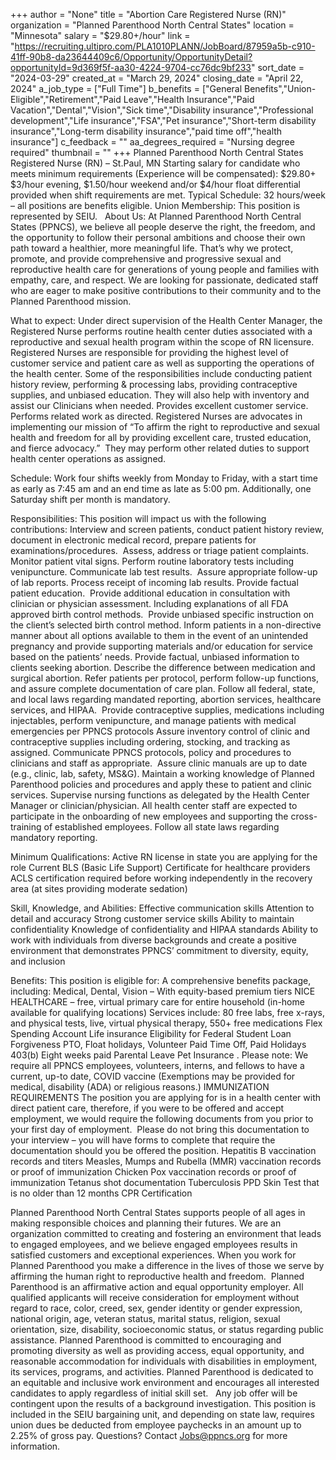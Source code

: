 +++
author = "None"
title = "Abortion Care Registered Nurse (RN)"
organization = "Planned Parenthood North Central States"
location = "Minnesota"
salary = "$29.80+/hour"
link = "https://recruiting.ultipro.com/PLA1010PLANN/JobBoard/87959a5b-c910-41ff-90b8-da23644409c6/Opportunity/OpportunityDetail?opportunityId=9d369f5f-aa30-4224-9704-cc76dc9bf233"
sort_date = "2024-03-29"
created_at = "March 29, 2024"
closing_date = "April 22, 2024"
a_job_type = ["Full Time"]
b_benefits = ["General Benefits","Union-Eligible","Retirement","Paid Leave","Health Insurance","Paid Vacation","Dental","Vision","Sick time","Disability insurance","Professional development","Life insurance","FSA","Pet insurance","Short-term disability insurance","Long-term disability insurance","paid time off","health insurance"]
c_feedback = ""
aa_degrees_required = "Nursing degree required"
thumbnail = ""
+++
Planned Parenthood North Central States
Registered Nurse (RN) – St.Paul, MN
Starting salary for candidate who meets minimum requirements (Experience will be compensated): $29.80+
$3/hour evening, $1.50/hour weekend and/or $4/hour float differential provided when shift requirements are met.
Typical Schedule: 32 hours/week – all positions are benefits eligible.
Union Membership: This position is represented by SEIU.
 
About Us:
At Planned Parenthood North Central States (PPNCS), we believe all people deserve the right, the freedom, and the opportunity to follow their personal ambitions and choose their own path toward a healthier, more meaningful life. That’s why we protect, promote, and provide comprehensive and progressive sexual and reproductive health care for generations of young people and families with empathy, care, and respect. We are looking for passionate, dedicated staff who are eager to make positive contributions to their community and to the Planned Parenthood mission.

What to expect:
Under direct supervision of the Health Center Manager, the Registered Nurse performs routine health center duties associated with a reproductive and sexual health program within the scope of RN licensure. Registered Nurses are responsible for providing the highest level of customer service and patient care as well as supporting the operations of the health center. Some of the responsibilities include conducting patient history review, performing & processing labs, providing contraceptive supplies, and unbiased education. They will also help with inventory and assist our Clinicians when needed. Provides excellent customer service.  Performs related work as directed. Registered Nurses are advocates in implementing our mission of “To affirm the right to reproductive and sexual health and freedom for all by providing excellent care, trusted education, and fierce advocacy.”  They may perform other related duties to support health center operations as assigned.


Schedule: Work four shifts weekly from Monday to Friday, with a start time as early as 7:45 am and an end time as late as 5:00 pm. Additionally, one Saturday shift per month is mandatory.


Responsibilities:
This position will impact us with the following contributions:
Interview and screen patients, conduct patient history review, document in electronic medical record, prepare patients for examinations/procedures.  Assess, address or triage patient complaints. Monitor patient vital signs.
Perform routine laboratory tests including venipuncture. Communicate lab test results.  Assure appropriate follow-up of lab reports. Process receipt of incoming lab results.
Provide factual patient education.  Provide additional education in consultation with clinician or physician assessment. Including explanations of all FDA approved birth control methods.  Provide unbiased specific instruction on the client’s selected birth control method.
Inform patients in a non-directive manner about all options available to them in the event of an unintended pregnancy and provide supporting materials and/or education for service based on the patients’ needs.
Provide factual, unbiased information to clients seeking abortion.
Describe the difference between medication and surgical abortion.
Refer patients per protocol, perform follow-up functions, and assure complete documentation of care plan.
Follow all federal, state, and local laws regarding mandated reporting, abortion services, healthcare services, and HIPAA. 
Provide contraceptive supplies, medications including injectables, perform venipuncture, and manage patients with medical emergencies per PPNCS protocols Assure inventory control of clinic and contraceptive supplies including ordering, stocking, and tracking as assigned.
Communicate PPNCS protocols, policy and procedures to clinicians and staff as appropriate.  Assure clinic manuals are up to date (e.g., clinic, lab, safety, MS&G).
Maintain a working knowledge of Planned Parenthood policies and procedures and apply these to patient and clinic services.
Supervise nursing functions as delegated by the Health Center Manager or clinician/physician.
All health center staff are expected to participate in the onboarding of new employees and supporting the cross-training of established employees.
Follow all state laws regarding mandatory reporting.


Minimum Qualifications:
Active RN license in state you are applying for the role
Current BLS (Basic Life Support) Certificate for healthcare providers
ACLS certification required before working independently in the recovery area (at sites providing moderate sedation)


Skill, Knowledge, and Abilities:
Effective communication skills
Attention to detail and accuracy
Strong customer service skills
Ability to maintain confidentiality
Knowledge of confidentiality and HIPAA standards
Ability to work with individuals from diverse backgrounds and create a positive environment that demonstrates PPNCS’ commitment to diversity, equity, and inclusion


Benefits:
This position is eligible for:
A comprehensive benefits package, including:
Medical, Dental, Vision – With equity-based premium tiers
NICE HEALTHCARE – free, virtual primary care for entire household (in-home available for qualifying locations) Services include: 80 free labs, free x-rays, and physical tests, live, virtual physical therapy, 550+ free medications
Flex Spending Account
Life insurance
Eligibility for Federal Student Loan Forgiveness
PTO, Float holidays, Volunteer Paid Time Off, Paid Holidays
403(b)
Eight weeks paid Parental Leave
Pet Insurance
.
Please note:
We require all PPNCS employees, volunteers, interns, and fellows to have a current, up-to date, COVID vaccine (Exemptions may be provided for medical, disability (ADA) or religious reasons.)
IMMUNIZATION REQUIREMENTS
The position you are applying for is in a health center with direct patient care, therefore, if you were to be offered and accept employment, we would require the following documents from you prior to your first day of employment.  Please do not bring this documentation to your interview – you will have forms to complete that require the documentation should you be offered the position.
Hepatitis B vaccination records and titers
Measles, Mumps and Rubella (MMR) vaccination records or proof of immunization
Chicken Pox vaccination records or proof of immunization
Tetanus shot documentation
Tuberculosis PPD Skin Test that is no older than 12 months
CPR Certification


Planned Parenthood North Central States supports people of all ages in making responsible choices and planning their futures. We are an organization committed to creating and fostering an environment that leads to engaged employees, and we believe engaged employees results in satisfied customers and exceptional experiences. When you work for Planned Parenthood you make a difference in the lives of those we serve by affirming the human right to reproductive health and freedom. 
Planned Parenthood is an affirmative action and equal opportunity employer. All qualified applicants will receive consideration for employment without regard to race, color, creed, sex, gender identity or gender expression, national origin, age, veteran status, marital status, religion, sexual orientation, size, disability, socioeconomic status, or status regarding public assistance. Planned Parenthood is committed to encouraging and promoting diversity as well as providing access, equal opportunity, and reasonable accommodation for individuals with disabilities in employment, its services, programs, and activities. Planned Parenthood is dedicated to an equitable and inclusive work environment and encourages all interested candidates to apply regardless of initial skill set.
 
Any job offer will be contingent upon the results of a background investigation.
This position is included in the SEIU bargaining unit, and depending on state law, requires union dues be deducted from employee paychecks in an amount up to 2.25% of gross pay.
Questions? Contact Jobs@ppncs.org for more information.